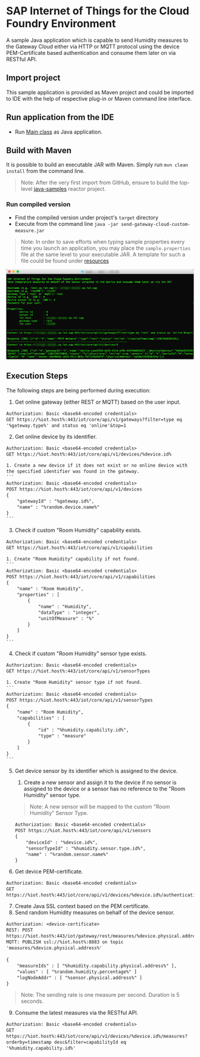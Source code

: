 # SAP Internet of Things for the Cloud Foundry Environment

A sample Java application which is capable to send Humidity measures to the Gateway Cloud either via HTTP or MQTT protocol using the device PEM-Certificate based authentication and consume them later on via RESTful API. 

## Import project
This sample application is provided as Maven project and could be imported to IDE with the help of respective plug-in or Maven command line interface.

## Run application from the IDE
- Run [Main class](src/main/java/sample/Main.java) as Java application.

## Build with Maven
It is possible to build an executable JAR with Maven. Simply run `mvn clean install` from the command line.

>Note: After the very first import from GitHub, ensure to build the top-level [java-samples](../) reactor project.

### Run compiled version
- Find the compiled version under project's `target` directory
- Execute from the command line `java -jar send-gateway-cloud-custom-measure.jar`

>Note: In order to save efforts when typing sample properties every time you launch an application, you may place the `sample.properties` file at the same level to your executable JAR. A template for such a file could be found under [resources](src/main/resources/sample.properties)

![In Action](src/main/resources/send-gateway-cloud-custom-measure.jpg "In Action")

## Execution Steps

The following steps are being performed during execution:

1. Get online gateway (either REST or MQTT) based on the user input.
```
Authorization: Basic <base64-encoded credentials>
GET https://%iot.host%:443/iot/core/api/v1/gateways?filter=type eq '%gateway.type%' and status eq 'online'&top=1
```
2. Get online device by its identifier.
```
Authorization: Basic <base64-encoded credentials>
GET https://%iot.host%:443/iot/core/api/v1/devices/%device.id%
```
	1. Create a new device if it does not exist or no online device with the specified identifier was found in the gateway.
	```
	Authorization: Basic <base64-encoded credentials>
	POST https://%iot.host%:443/iot/core/api/v1/devices  
	{
		"gatewayId" : "%gateway.id%",
		"name" : "%random.device.name%"
	}
	```
3. Check if custom "Room Humidity" capability exists.
```
Authorization: Basic <base64-encoded credentials>
GET https://%iot.host%:443/iot/core/api/v1/capabilities
```
	1. Create "Room Humidity" capability if not found.
	```
	Authorization: Basic <base64-encoded credentials>
	POST https://%iot.host%:443/iot/core/api/v1/capabilities  
	{
		"name" : "Room Humidity",
		"properties" : [
			{
				"name" : "Humidity",
				"dataType" : "integer",
				"unitOfMeasure" : "%"
			}
		]
	}
	```
4. Check if custom "Room Humidity" sensor type exists.
```
Authorization: Basic <base64-encoded credentials>
GET https://%iot.host%:443/iot/core/api/v1/sensorTypes
```
	1. Create "Room Humidity" sensor type if not found.
	```
	Authorization: Basic <base64-encoded credentials>
	POST https://%iot.host%:443/iot/core/api/v1/sensorTypes  
	{
		"name" : "Room Humidity",
		"capabilities" : [
			{
				"id" : "%humidity.capability.id%",
				"type" : "measure"
			}
		]
	}
	```
5. Get device sensor by its identifier which is assigned to the device.
	1. Create a new sensor and assign it to the device if no sensor is assigned to the device or a sensor has no reference to the "Room Humidity" sensor type.
	
	>Note: A new sensor will be mapped to the custom "Room Humidity" Sensor Type.
	
	```
	Authorization: Basic <base64-encoded credentials>
	POST https://%iot.host%:443/iot/core/api/v1/sensors  
	{
		"deviceId" : "%device.id%",
		"sensorTypeId" : "%humidity.sensor.type.id%",
		"name" : "%random.sensor.name%"
	}
	```
6. Get device PEM-certificate.
```
Authorization: Basic <base64-encoded credentials>
GET https://%iot.host%:443/iot/core/api/v1/devices/%device.id%/authentication/pem
```
7. Create Java SSL context based on the PEM certificate.
8. Send random Humidity measures on behalf of the device sensor.
```
Authorization: <device-certificate>
REST: POST https://%iot.host%:443/iot/gateway/rest/measures/%device.physical.address%
MQTT: PUBLISH ssl://%iot.host%:8883 on topic 'measures/%device.physical.address%'  

{
	"measureIds" : [ "%humidity.capability.physical.address%" ],
	"values" : [ "%random.humidity.percentage%" ]
	"logNodeAddr" : [ "%sensor.physical.address%" ]
}
```

>Note: The sending rate is one measure per second. Duration is 5 seconds.

9. Consume the latest measures via the RESTful API.
```
Authorization: Basic <base64-encoded credentials>
GET https://%iot.host%:443/iot/core/api/v1/devices/%device.id%/measures?orderby=timestamp desc&filter=capabilityId eq '%humidity.capability.id%'
```

